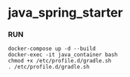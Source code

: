 # java_spring_starter

### RUN

```
docker-compose up -d --build
docker-exec -it java_container bash
chmod +x /etc/profile.d/gradle.sh
. /etc/profile.d/gradle.sh
```
